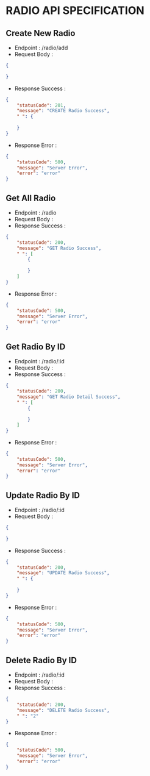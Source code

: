 # RADIO API SPECIFICATION
## Create New Radio
- Endpoint : /radio/add
- Request Body :
```json
{
    
}
```
- Response Success :
```json
{
    "statusCode": 201,
    "message": "CREATE Radio Success",
    " ": {
        
    }
}
```
- Response Error :
```json
{
    "statusCode": 500,
    "message": "Server Error",
    "error": "error"
}
```
## Get All Radio
- Endpoint : /radio
- Request Body :
- Response Success :
```json
{
    "statusCode": 200,
    "message": "GET Radio Success",
    " ": [
        {
            
        }
    ]
}
```

- Response Error :
```json
{
    "statusCode": 500,
    "message": "Server Error",
    "error": "error"
}
```

## Get Radio By ID
- Endpoint : /radio/:id
- Request Body :
- Response Success :
```json
{
    "statusCode": 200,
    "message": "GET Radio Detail Success",
    " ": [
        {
            
        }
    ]
}
```
- Response Error :
```json
{
    "statusCode": 500,
    "message": "Server Error",
    "error": "error"
}
```
## Update Radio By ID
- Endpoint : /radio/:id
- Request Body :
```json
{
    
}
```
- Response Success :
```json
{
    "statusCode": 200,
    "message": "UPDATE Radio Success",
    " ": {
        
    }
}
```
- Response Error :
```json
{
    "statusCode": 500,
    "message": "Server Error",
    "error": "error"
}
```
## Delete Radio By ID
- Endpoint : /radio/:id
- Request Body :
- Response Success :
```json
{
    "statusCode": 200,
    "message": "DELETE Radio Success",
    " ": "2"
}
```
- Response Error :
```json
{
    "statusCode": 500,
    "message": "Server Error",
    "error": "error"
}
```
